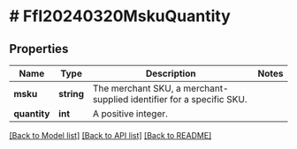 # # FfI20240320MskuQuantity

## Properties

Name | Type | Description | Notes
------------ | ------------- | ------------- | -------------
**msku** | **string** | The merchant SKU, a merchant-supplied identifier for a specific SKU. |
**quantity** | **int** | A positive integer. |

[[Back to Model list]](../../README.md#models) [[Back to API list]](../../README.md#endpoints) [[Back to README]](../../README.md)
